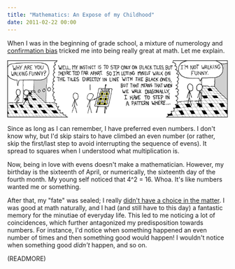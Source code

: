 ```yaml
---
title: "Mathematics: An Expose of my Childhood"
date: 2011-02-22 00:00
---
```


When I was in the beginning of grade school, a mixture of numerology and [confirmation bias](http://youarenotsosmart.com/2010/06/23/confirmation-bias/) tricked me into being really great at math. Let me explain.

 ![](/img/import/blog/2011/02/mathematics-an-expose-of-my-childhood/11C7D639156D445E8F62463698B3AEAE.png)

Since as long as I can remember, I have preferred even numbers. I don't know why, but I'd skip stairs to have climbed an even number (or rather, skip the first/last step to avoid interrupting the sequence of evens). It spread to squares when I understood what multiplication is.

Now, being in love with evens doesn't make a mathematician. However, my birthday is the sixteenth of April, or numerically, the sixteenth day of the fourth month. My young self noticed that 4^2 = 16. Whoa. It's like numbers wanted me or something.

After that, my "fate" was sealed; I really [didn't have a choice in the matter](http://www.smbc-comics.com/index.php?db=comics&id=2143#comic). I was good at math naturally, and I had (and still have to this day) a fantastic memory for the&nbsp;minutiae&nbsp;of everyday life. This led to me noticing a lot of coincidences, which further antagonized my predisposition towards numbers. For instance, I'd notice when something happened an even number of times and then something good would happen! I wouldn't notice when something good _didn't_ happen, and so on.

(READMORE)
